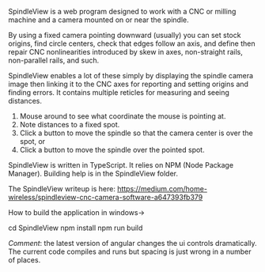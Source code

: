 SpindleView is a web program designed to work with a CNC or milling machine and a camera mounted on or near the spindle.

By using a fixed camera pointing downward (usually) you can set stock origins, find circle centers, check that edges follow an
axis, and define then repair CNC nonlinearities introduced by skew in axes, non-straight rails, non-parallel rails, and such.

SpindleView enables a lot of these simply by displaying the spindle camera image then linking it to the CNC axes for reporting
and setting origins and finding errors. It contains multiple reticles for measuring and seeing distances.

1. Mouse around to see what coordinate the mouse is pointing at. 
2. Note distances to a fixed spot.
3. Click a button to move the spindle so that the camera center is over the spot, or
4. Click a button to move the spindle over the pointed spot.

SpindleView is written in TypeScript. It relies on NPM (Node Package Manager). Building help is in the SpindleView folder.

The SpindleView writeup is here: https://medium.com/home-wireless/spindleview-cnc-camera-software-a647393fb379

How to build the application in windows->


cd SpindleView
npm install
npm run build

<i>Comment</i>: the latest version of angular changes the ui controls dramatically. The current code compiles and runs but spacing is just wrong in a number of places.

